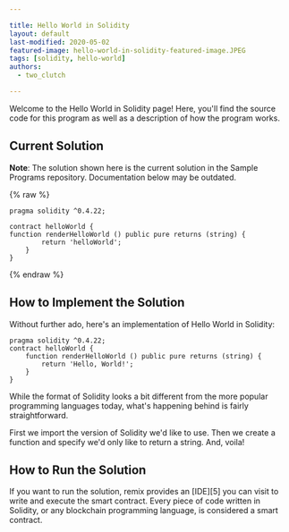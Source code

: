 ```yaml
---

title: Hello World in Solidity
layout: default
last-modified: 2020-05-02
featured-image: hello-world-in-solidity-featured-image.JPEG
tags: [solidity, hello-world]
authors:
  - two_clutch

---
```


Welcome to the Hello World in Solidity page! Here, you'll find the source code for this program as well as a description of how the program works.

## Current Solution

**Note**: The solution shown here is the current solution in the Sample Programs repository. Documentation below may be outdated.

{% raw %}

```solidity
pragma solidity ^0.4.22;

contract helloWorld {
function renderHelloWorld () public pure returns (string) {
		return 'helloWorld';
	}
}
```

{% endraw %}

## How to Implement the Solution

Without further ado, here's an implementation of Hello World in Solidity:

```solidity
pragma solidity ^0.4.22;
contract helloWorld {   
    function renderHelloWorld () public pure returns (string) {       
        return 'Hello, World!';             
    }
}
```

While the format of Solidity looks a bit different from the more popular
programming languages today, what's happening behind is fairly straightforward.

First we import the version of Solidity we'd like to use. Then we create a
function and specify we'd only like to return a string. And, voila!


## How to Run the Solution

If you want to run the solution, remix provides an [IDE][5] you can visit to write
and execute the smart contract. Every piece of code written in Solidity, or any
blockchain programming language, is considered a smart contract.
